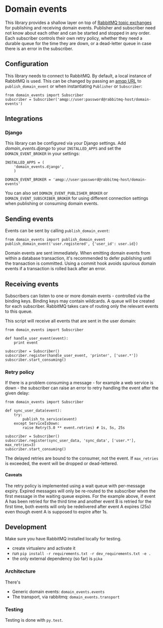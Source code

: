 # Domain events

This library provides a shallow layer on top of [RabbitMQ topic
exchanges](https://www.rabbitmq.com/tutorials/tutorial-five-python.html) for
publishing and receiving domain events. Publisher and subscriber need not know about
each other and can be started and stopped in any order. Each subscriber controls
their own retry policy, whether they need a durable queue for the time they are
down, or a dead-letter queue in case there is an error in the subscriber.

## Configuration

This library needs to connect to RabbitMQ. By default, a local instance of
RabbitMQ is used. This can be changed by passing an [amqp
URL](http://pika.readthedocs.org/en/latest/examples/using_urlparameters.html)
to `publish_domain_event` or when instantiating `Publisher` or `Subscriber`:

    from domain_events import Subscriber
    subscriber = Subscriber('amqp://user:password@rabbitmq-host/domain-events')

## Integrations

### Django

This library can be configured via your Django settings. Add
*domain_events.django* to your `INSTALLED_APPS` and set the
`DOMAIN_EVENT_BROKER` in your settings:

    INSTALLED_APPS = (
        'domain_events.django',
        )

    DOMAIN_EVENT_BROKER = 'amqp://user:password@rabbitmq-host/domain-events'

You can also set `DOMAIN_EVENT_PUBLISHER_BROKER` or
`DOMAIN_EVENT_SUBSCRIBER_BROKER` for using different connection settings when
publishing or consuming domain events.

## Sending events

Events can be sent by calling `publish_domain_event`:

    from domain_events import publish_domain_event
    publish_domain_event('user.registered', {'user_id': user.id})

Domain events are sent immediately. When emitting domain events from within a
database transaction, it's recommended to defer publishing until the transaction
is committed. Using a commit hook avoids spurious domain events if a
transaction is rolled back after an error.

## Receiving events

Subscribers can listen to one or more domain events - controlled via the binding
keys. Binding keys may contain wildcards. A queue will be created for each
subscriber. RabbitMQ takes care of routing only the relevant events to this
queue.

This script will receive all events that are sent in the user domain:

    from domain_events import Subscriber

    def handle_user_event(event):
        print event

    subscriber = Subscriber()
    subscriber.register(handle_user_event, 'printer', ['user.*'])
    subscriber.start_consuming()

### Retry policy

If there is a problem consuming a message - for example a web service is down -
the subscriber can raise an error to retry handling the event after the given delay:

    from domain_events import Subscriber

    def sync_user_data(event):
        try:
            publish_to_service(event)
        except ServiceIsDown:
            raise Retry(5.0 ** event.retries) # 1s, 5s, 25s

    subscriber = Subscriber()
    subscriber.register(sync_user_data, 'sync_data', ['user.*'], max_retries=3)
    subscriber.start_consuming()

The delayed retries are bound to the consumer, not the event. If `max_retries`
is exceeded, the event will be dropped or dead-lettered.

#### Caveats

The retry policy is implemented using a wait queue with per-message expiry.
Expired messages will only be re-routed to the subscriber when the first message
in the waiting queue expires. For the example above, if event A has been
retried for the third time and another event B is retried for the first time,
both events will only be redelivered after event A expires (25s) even though
event A is supposed to expire after 1s.

## Development

Make sure you have RabbitMQ installed locally for testing.

* create virtualenv and activate it
* run `pip install -r requirements.txt -r dev_requirements.txt -e .`
* the only external dependency (so far) is `pika`

### Architecture

There's

* Generic domain events: `domain_events.events`
* The transport, via rabbitmq: `domain_events.transport`

### Testing

Testing is done with `py.test`.
